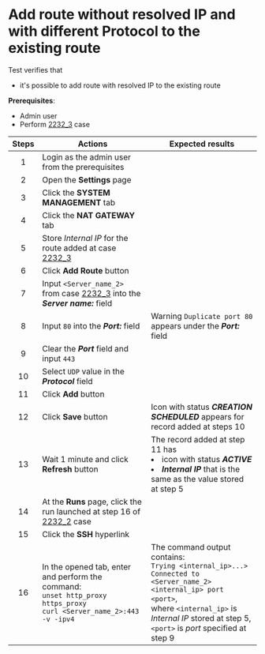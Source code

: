 # Add route without resolved IP and with different Protocol to the existing route

Test verifies that 
- it's possible to add route with resolved IP to the existing route

**Prerequisites**:
- Admin user
- Perform [2232_3](2232_3.md) case

| Steps | Actions | Expected results |
| :---: | --- | --- |
| 1 | Login as the admin user from the prerequisites | |
| 2 | Open the **Settings** page | |
| 3 | Click the **SYSTEM MANAGEMENT** tab | |
| 4 | Click the **NAT GATEWAY** tab | |
| 5 | Store *Internal IP* for the route added at case [2232_3](2232_3.md) | |
| 6 | Click **Add Route** button | |
| 7 | Input `<Server_name_2>` from case [2232_3](2232_3.md) into the ***Server name:*** field |  |
| 8 | Input `80` into the ***Port:*** field | Warning `Duplicate port 80` appears under the ***Port:*** field |
| 9 | Clear the ***Port*** field and input `443` | |
| 10 | Select `UDP` value in the ***Protocol*** field | |
| 11 | Click **Add** button | |
| 12 | Click **Save** button | Icon with status ***CREATION SCHEDULED*** appears for record added at steps 10 |
| 13 | Wait 1 minute and click **Refresh** button | The record added at step 11 has <li> icon with status ***ACTIVE*** <li> ***Internal IP*** that is the same as the value stored at step 5 |
| 14 | At the **Runs** page, click the run launched at step 16 of [2232_2](2232_2.md) case| |
| 15 | Click the **SSH** hyperlink | |
| 16 | In the opened tab, enter and perform the command: <br>`unset http_proxy https_proxy` <br> `curl <Server_name_2>:443 -v -ipv4` | The command output contains: <br> `Trying <internal_ip>...>` <br> `Connected to <Server_name_2> <internal_ip> port <port>`, <br> where `<internal_ip>` is *Internal IP* stored at step 5, `<port>` is *port* specified at step 9 |
